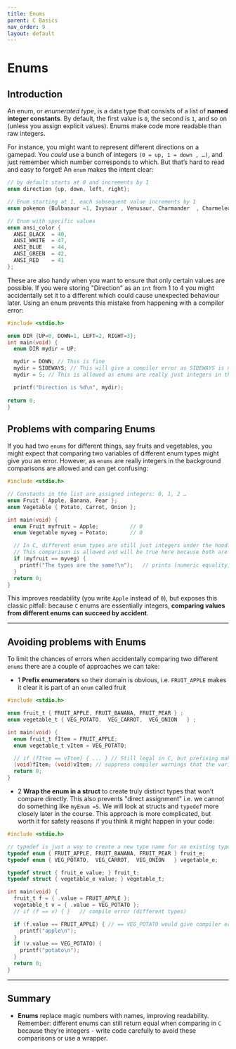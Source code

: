 ```yaml
---
title: Enums
parent: C Basics
nav_order: 9
layout: default
---
```


# Enums

## Introduction

An enum, or *enumerated type*, is a data type that consists of a list of **named integer constants**.
By default, the first value is `0`, the second is `1`, and so on (unless you assign explicit values).
Enums make code more readable than raw integers.

For instance, you might want to represent different directions on a gamepad. You *could* use a bunch of integers `(0 = up, 1 = down , …)`, and just remember which number corresponds to which. But that’s hard to read and easy to forget! An `enum` makes the intent clear:

```c
// by default starts at 0 and increments by 1
enum direction {up, down, left, right}; 

// Enum starting at 1, each subsequent value increments by 1
enum pokemon {Bulbasaur =1, Ivysaur , Venusaur, Charmander  , Charmeleon , Charizard };

// Enum with specific values
enum ansi_color {
  ANSI_BLACK  = 40,
  ANSI_WHITE  = 47,
  ANSI_BLUE   = 44,
  ANSI_GREEN  = 42,
  ANSI_RED    = 41
};
```

These are also handy when you want to ensure that only certain values are possible. If you were storing "Direction" as an `int` from 1 to 4 you might accidentally set it to a different which could cause unexpected behaviour later. Using an enum prevents this mistake from happening with a compiler error:

```c
#include <stdio.h>

enum DIR {UP=0, DOWN=1, LEFT=2, RIGHT=3}; 
int main(void) {
  enum DIR mydir = UP;

  mydir = DOWN; // This is fine
  mydir = SIDEWAYS; // This will give a compiler error as SIDEWAYS is not part of the enum
  mydir = 5; // This is allowed as enums are really just integers in the background, but is bad practice to assign enums like this

  printf("Direction is %d\n", mydir);
 
return 0;
}

```

## Problems with comparing Enums

If you had two `enums` for different things, say fruits and vegetables, you might expect that comparing two variables of different enum types might give you an error. However, as `enums` are really integers in the background comparisons are allowed and can get confusing:

```c
#include <stdio.h>

// Constants in the list are assigned integers: 0, 1, 2 …
enum Fruit { Apple, Banana, Pear };
enum Vegetable { Potato, Carrot, Onion };

int main(void) {
  enum Fruit myfruit = Apple;          // 0
  enum Vegetable myveg = Potato;       // 0

  // In C, different enum types are still just integers under the hood.
  // This comparison is allowed and will be true here because both are 0.
  if (myfruit == myveg) {
    printf("The types are the same!\n");   // prints (numeric equality, not semantic)
  }
  return 0;
}
```

This improves readability (you write `Apple` instead of `0`), but exposes this classic pitfall: because `C` enums are essentially integers, **comparing values from different enums can succeed by accident**.

---

## Avoiding problems with Enums

To limit the chances of errors when accidentally comparing two different `enums` there are a couple of approaches we can take:

- 1  **Prefix enumerators** so their domain is obvious, i.e. `FRUIT_APPLE` makes it clear it is part of an `enum` called fruit

```c
#include <stdio.h>

enum fruit_t { FRUIT_APPLE, FRUIT_BANANA, FRUIT_PEAR } ;
enum vegetable_t { VEG_POTATO,  VEG_CARROT,  VEG_ONION   } ;

int main(void) {
  enum fruit_t fItem = FRUIT_APPLE;
  enum vegetable_t vItem = VEG_POTATO;

  // if (fItem == vItem) { ... } // Still legal in C, but prefixing makes the mistake obvious.
  (void)fItem; (void)vItem; // suppress compiler warnings that the variables haven't been used
  return 0;
}
```

- 2 **Wrap the enum in a struct** to create truly distinct types that won’t compare directly. This also prevents "direct assignment" i.e. we cannot do something like `myEnum =5`. We will look at structs and `typedef` more closely later in the course. This approach is more complicated, but worth it for safety reasons if you think it might happen in your code:

```c
#include <stdio.h>

// typedef is just a way to create a new type name for an existing type, in this case an enum
typedef enum { FRUIT_APPLE, FRUIT_BANANA, FRUIT_PEAR } fruit_e;
typedef enum { VEG_POTATO,  VEG_CARROT,  VEG_ONION   } vegetable_e;

typedef struct { fruit_e value; } fruit_t;
typedef struct { vegetable_e value; } vegetable_t;

int main(void) {
  fruit_t f = { .value = FRUIT_APPLE };
  vegetable_t v = { .value = VEG_POTATO };
  // if (f == v) { }   // compile error (different types)

  if (f.value == FRUIT_APPLE) { // == VEG_POTATO would give compiler error
    printf("apple\n");
  }
  if (v.value == VEG_POTATO) {
    printf("potato\n");
  }
  return 0;
}
```

---

## Summary

- **Enums** replace magic numbers with names, improving readability. Remember: different enums can still return equal when comparing in `C` because they’re integers - write code carefully to avoid these comparisons or use a wrapper.
